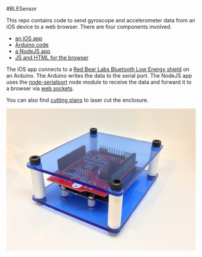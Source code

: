 #BLESensor

This repo contains code to send gyroscope and accelerometer data from an iOS device to a web browser. There are four components involved.

* [an iOS app](https://github.com/vinceallenvince/BLESensor/tree/master/BLESensor)
* [Arduino code](https://github.com/vinceallenvince/BLESensor/tree/master/Arduino/BLESensor)
* [a NodeJS app](https://github.com/vinceallenvince/BLESensor/tree/master/Web/BLESensor)
* [JS and HTML for the browser](https://github.com/vinceallenvince/BLESensor/tree/master/Web/BLESensor/public)

The iOS app connects to a [Red Bear Labs Bluetooth Low Energy shield](http://redbearlab.com/bleshield/) on an Arduino. The Arduino writes the data to the serial port. The NodeJS app uses the [node-serialport](https://github.com/voodootikigod/node-serialport) node module to receive the data and forward it to a browser via [web sockets](http://socket.io).

You can also find [cutting plans](https://github.com/vinceallenvince/BLESensor/tree/master/enclosure) to laser cut the enclosure.

![BLESensor](http://raw.githubusercontent.com/vinceallenvince/BLESensor/master/images/bluetooth-accel.jpg)